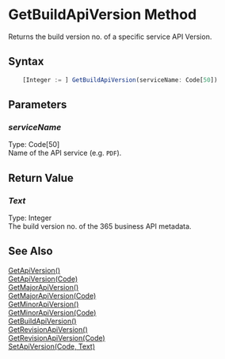 # GetBuildApiVersion Method
Returns the build version no. of a specific service API Version.

## Syntax
```javascript
    [Integer := ] GetBuildApiVersion(serviceName: Code[50])
```

## Parameters
### *serviceName*
Type: Code[50]<br/>
Name of the API service (e.g. `PDF`).

## Return Value
### *Text*
Type: Integer<br/>
The build version no. of the 365 business API metadata.

## See Also
[GetApiVersion()](./getapiversion1.md)<br />
[GetApiVersion(Code)](./getapiversion2.md)<br />
[GetMajorApiVersion()](./getmajorapiversion1.md)<br />
[GetMajorApiVersion(Code)](./getmajorapiversion2.md)<br />
[GetMinorApiVersion()](./getminorapiversion1.md)<br />
[GetMinorApiVersion(Code)](./getminorapiversion2.md)<br />
[GetBuildApiVersion()](./getbuildapiversion1.md)<br />
[GetRevisionApiVersion()](./getrevisionapiversion1.md)<br />
[GetRevisionApiVersion(Code)](./getrevisionapiversion2.md)<br />
[SetApiVersion(Code, Text)](./setapiversion.md)